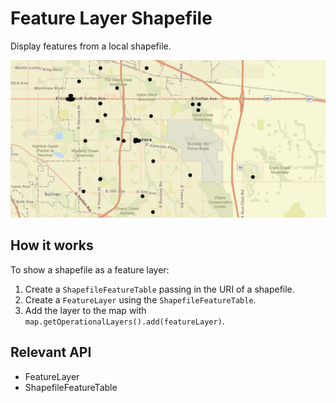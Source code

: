 # Feature Layer Shapefile

Display features from a local shapefile.
  
![](FeatureLayerShapefile.png)

## How it works

To show a shapefile as a feature layer:

1.  Create a `ShapefileFeatureTable` passing in the URI of a shapefile.
2.  Create a `FeatureLayer` using the `ShapefileFeatureTable`.
3.  Add the layer to the map with `map.getOperationalLayers().add(featureLayer)`.

## Relevant API

*   FeatureLayer
*   ShapefileFeatureTable

